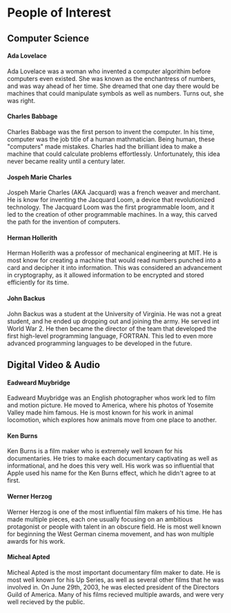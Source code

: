 # People of Interest

## Computer Science
#### Ada Lovelace
Ada Lovelace was a woman who invented a computer algorithim before computers even existed. She was known as the enchantress of numbers, and was way ahead of her time. She dreamed that one day there would be machines that could manipulate symbols as well as numbers. Turns out, she was right.
#### Charles Babbage
Charles Babbage was the first person to invent the computer. In his time, computer was the job title of a human mathmatician. Being human, these "computers" made mistakes. Charles had the brilliant idea to make a machine that could calculate problems effortlessly. Unfortunately, this idea never became reality until a century later.
#### Jospeh Marie Charles
Jospeh Marie Charles (AKA Jacquard) was a french weaver and merchant. He is know for inventing the Jacquard Loom, a device that revolutionized technology. The Jacquard Loom was the first programmable loom, and it led to the creation of other programmable machines. In a way, this carved the path for the invention of computers.
#### Herman Hollerith
Herman Hollerith was a professor of mechanical engineering at MIT. He is most know for creating a machine that would read numbers punched into a card and decipher it into information. This was considered an advancement in cryptography, as it allowed information to be encrypted and stored efficiently for its time.
#### John Backus
John Backus was a student at the University of Virginia. He was not a great student, and he ended up dropping out and joining the army. He served int World War 2. He then became the director of the team that developed the first high-level programming language, FORTRAN. This led to even more advanced programming languages to be developed in the future.

## Digital Video & Audio
#### Eadweard Muybridge
Eadweard Muybridge was an English photographer whos work led to film and motion picture. He moved to America, where his photos of Yosemite Valley made him famous. He is most known for his work in animal locomotion, which explores how animals move from one place to another.
#### Ken Burns
Ken Burns is a film maker who is extremely well known for his documentaries. He tries to make each documentary captivating as well as informational, and he does this very well. His work was so influential that Apple used his name for the Ken Burns effect, which he didn't agree to at first.
#### Werner Herzog
Werner Herzog is one of the most influential film makers of his time. He has made multiple pieces, each one usually focusing on an ambitious protagonist or people with talent in an obscure field. He is most well known for beginning the West German cinema movement, and has won multiple awards for his work.
#### Micheal Apted
Micheal Apted is the most important documentary film maker to date. He is most well known for his Up Series, as well as several other films that he was involved in. On June 29th, 2003, he was elected president of the Directors Guild of America. Many of his films recieved multiple awards, and were very well recieved by the public.
